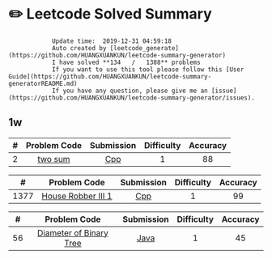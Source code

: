 # :pencil2: Leetcode Solved Summary
                Update time:  2019-12-31 04:59:18
                Auto created by [leetcode_generate](https://github.com/HUANGXUANKUN/leetcode-summary-generator)
                I have solved **134   /   1388** problems
                If you want to use this tool please follow this [User Guide](https://github.com/HUANGXUANKUN/leetcode-summary-generatorREADME.md)
                If you have any question, please give me an [issue](https://github.com/HUANGXUANKUN/leetcode-summary-generator/issues).
                
## 1w

| # | Problem Code | Submission | Difficulty | Accuracy |
|:---:|:---:|:---:|:---:|:---:|
|2|[two sum](https://leetcode.com/problems/two-sum)|[Cpp](https://leetcode.com/submissions/detail/288978095)|1|88||18|[Three Sum](https://leetcode.com/problems/three-sum)|[Java](https://leetcode.com/submissions/detail/288978095)|2|48||35|[Subtract the Product and Sum of Digits of an Integer](https://leetcode.com/problems/subtract-the-product)|[Java](https://leetcode.com/submissions/detail/288978095)|1|45|## 4w

| # | Problem Code | Submission | Difficulty | Accuracy |
|:---:|:---:|:---:|:---:|:---:|
|1377|[House Robber III 1](https://leetcode.com/problems/House-Robber-3)|[Cpp](https://leetcode.com/submissions/detail/288978095)|1|99|## rest

| # | Problem Code | Submission | Difficulty | Accuracy |
|:---:|:---:|:---:|:---:|:---:|
|56|[Diameter of Binary Tree](https://leetcode.com/problems/diameter-of-binary-tree)|[Java](https://leetcode.com/submissions/detail/288978095)|1|45|